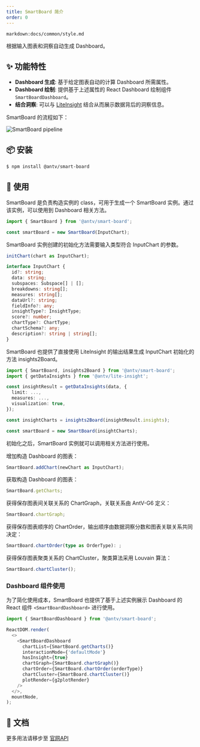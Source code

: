 ```yaml
---
title: SmartBoard 简介
order: 0
---
```


`markdown:docs/common/style.md`



根据输入图表和洞察自动生成 Dashboard。

## ✨ 功能特性

* **Dashboard 生成**: 基于给定图表自动的计算 Dashboard 所需属性。
* **Dashboard 绘制**: 提供基于上述属性的 React Dashboard 绘制组件 `SmartBoardDashboard`。
* **结合洞察**: 可以与 [LiteInsight](https://ava.antv.vision/zh/docs/api/lite-insight/auto-insights) 结合从而展示数据背后的洞察信息。

SmartBoard 的流程如下：

<img src='https://gw.alipayobjects.com/mdn/rms_fabca5/afts/img/A*1P_URIfu2GwAAAAAAAAAAAAAARQnAQ' alt='SmartBoard pipeline' />

## 📦 安装

```bash
$ npm install @antv/smart-board
```

## 🔨 使用


SmartBoard 是负责构造实例的 class，可用于生成一个 SmartBoard 实例。通过该实例，可以使用到 Dashboard 相关方法。

```ts
import { SmartBoard } from '@antv/smart-board';

const smartBoard = new SmartBoard(InputChart);
```

SmartBoard 实例创建的初始化方法需要输入类型符合 InputChart 的参数。

```ts
initChart(chart as InputChart);

interface InputChart {
  id?: string;
  data: string;
  subspaces: Subspace[] | [];
  breakdowns: string[];
  measures: string[];
  dataUrl?: string;
  fieldInfo?: any;
  insightType?: InsightType;
  score?: number;
  chartType?: ChartType;
  chartSchema?: any;
  description?: string | string[];
}
```

SmartBoard 也提供了直接使用 LiteInsight 的输出结果生成 InputChart 初始化的方法 insights2Board。

```ts
import { SmartBoard, insights2Board } from '@antv/smart-board';
import { getDataInsights } from '@antv/lite-insight';

const insightResult = getDataInsights(data, {
  limit: ...,
  measures: ...,
  visualization: true,
});

const insightCharts = insights2Board(insightResult.insights);

const smartBoard = new SmartBoard(insightCharts);
```

初始化之后，SmartBoard 实例就可以调用相关方法进行使用。

增加构造 Dashboard 的图表：

```ts
SmartBoard.addChart(newChart as InputChart);
```

获取构造 Dashboard 的图表：

```ts
SmartBoard.getCharts;
```

获得保存图表间关联关系的 ChartGraph，关联关系由 AntV-G6 定义：

```ts
SmartBoard.chartGraph;
```

获得保存图表顺序的 ChartOrder，输出顺序由数据洞察分数和图表关联关系共同决定：

```ts
SmartBoard.chartOrder(type as OrderType): ;
```

获得保存图表聚类关系的 ChartCluster，聚类算法采用 Louvain 算法：

```ts
SmartBoard.chartCluster();
```

### Dashboard 组件使用

为了简化使用成本，SmartBoard 也提供了基于上述实例展示 Dashboard 的 React 组件 `<SmartBoardDashboard>` 进行使用。

```ts
import { SmartBoardDashboard } from '@antv/smart-board';

ReactDOM.render(
  <>
    <SmartBoardDashboard
      chartList={SmartBoard.getCharts()}
      interactionMode={'defaultMode'}
      hasInsight={true}
      chartGraph={SmartBoard.chartGraph()}
      chartOrder={SmartBoard.chartOrder(orderType)}
      chartCluster={SmartBoard.chartCluster()}
      plotRender={g2plotRender}
    />
  </>,
  mountNode,
);
```

## 📖 文档

更多用法请移步至 [官网API](https://ava.antv.vision/zh/docs/api/smart-board/SmartBoard)



